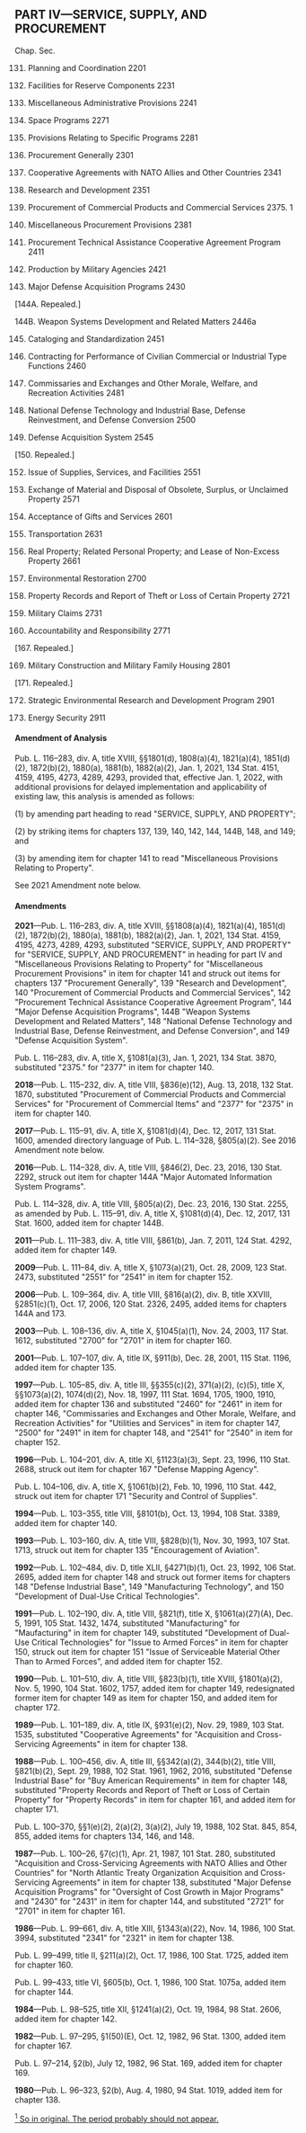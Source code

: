 PART IV—SERVICE, SUPPLY, AND PROCUREMENT
----------

Chap. Sec.

131. Planning and Coordination 2201

133. Facilities for Reserve Components 2231

134. Miscellaneous Administrative Provisions 2241

135. Space Programs 2271

136. Provisions Relating to Specific Programs 2281

137. Procurement Generally 2301

138. Cooperative Agreements with NATO Allies and Other Countries 2341

139. Research and Development 2351

140. Procurement of Commercial Products and Commercial Services 2375. 1

141. Miscellaneous Procurement Provisions 2381

142. Procurement Technical Assistance Cooperative Agreement Program 2411

143. Production by Military Agencies 2421

144. Major Defense Acquisition Programs 2430

[144A. Repealed.]

144B. Weapon Systems Development and Related Matters 2446a

145. Cataloging and Standardization 2451

146. Contracting for Performance of Civilian Commercial or Industrial Type Functions 2460

147. Commissaries and Exchanges and Other Morale, Welfare, and Recreation Activities 2481

148. National Defense Technology and Industrial Base, Defense Reinvestment, and Defense Conversion 2500

149. Defense Acquisition System 2545

[150. Repealed.]

152. Issue of Supplies, Services, and Facilities 2551

153. Exchange of Material and Disposal of Obsolete, Surplus, or Unclaimed Property 2571

155. Acceptance of Gifts and Services 2601

157. Transportation 2631

159. Real Property; Related Personal Property; and Lease of Non-Excess Property 2661

160. Environmental Restoration 2700

161. Property Records and Report of Theft or Loss of Certain Property 2721

163. Military Claims 2731

165. Accountability and Responsibility 2771

[167. Repealed.]

169. Military Construction and Military Family Housing 2801

[171. Repealed.]

172. Strategic Environmental Research and Development Program 2901

173. Energy Security 2911

#### Amendment of Analysis ####

Pub. L. 116–283, div. A, title XVIII, §§1801(d), 1808(a)(4), 1821(a)(4), 1851(d)(2), 1872(b)(2), 1880(a), 1881(b), 1882(a)(2), Jan. 1, 2021, 134 Stat. 4151, 4159, 4195, 4273, 4289, 4293, provided that, effective Jan. 1, 2022, with additional provisions for delayed implementation and applicability of existing law, this analysis is amended as follows:

(1) by amending part heading to read "SERVICE, SUPPLY, AND PROPERTY";

(2) by striking items for chapters 137, 139, 140, 142, 144, 144B, 148, and 149; and

(3) by amending item for chapter 141 to read "Miscellaneous Provisions Relating to Property".

See 2021 Amendment note below.

#### Amendments ####

**2021**—Pub. L. 116–283, div. A, title XVIII, §§1808(a)(4), 1821(a)(4), 1851(d)(2), 1872(b)(2), 1880(a), 1881(b), 1882(a)(2), Jan. 1, 2021, 134 Stat. 4159, 4195, 4273, 4289, 4293, substituted "SERVICE, SUPPLY, AND PROPERTY" for "SERVICE, SUPPLY, AND PROCUREMENT" in heading for part IV and "Miscellaneous Provisions Relating to Property" for "Miscellaneous Procurement Provisions" in item for chapter 141 and struck out items for chapters 137 "Procurement Generally", 139 "Research and Development", 140 "Procurement of Commercial Products and Commercial Services", 142 "Procurement Technical Assistance Cooperative Agreement Program", 144 "Major Defense Acquisition Programs", 144B "Weapon Systems Development and Related Matters", 148 "National Defense Technology and Industrial Base, Defense Reinvestment, and Defense Conversion", and 149 "Defense Acquisition System".

Pub. L. 116–283, div. A, title X, §1081(a)(3), Jan. 1, 2021, 134 Stat. 3870, substituted "2375." for "2377" in item for chapter 140.

**2018**—Pub. L. 115–232, div. A, title VIII, §836(e)(12), Aug. 13, 2018, 132 Stat. 1870, substituted "Procurement of Commercial Products and Commercial Services" for "Procurement of Commercial Items" and "2377" for "2375" in item for chapter 140.

**2017**—Pub. L. 115–91, div. A, title X, §1081(d)(4), Dec. 12, 2017, 131 Stat. 1600, amended directory language of Pub. L. 114–328, §805(a)(2). See 2016 Amendment note below.

**2016**—Pub. L. 114–328, div. A, title VIII, §846(2), Dec. 23, 2016, 130 Stat. 2292, struck out item for chapter 144A "Major Automated Information System Programs".

Pub. L. 114–328, div. A, title VIII, §805(a)(2), Dec. 23, 2016, 130 Stat. 2255, as amended by Pub. L. 115–91, div. A, title X, §1081(d)(4), Dec. 12, 2017, 131 Stat. 1600, added item for chapter 144B.

**2011**—Pub. L. 111–383, div. A, title VIII, §861(b), Jan. 7, 2011, 124 Stat. 4292, added item for chapter 149.

**2009**—Pub. L. 111–84, div. A, title X, §1073(a)(21), Oct. 28, 2009, 123 Stat. 2473, substituted "2551" for "2541" in item for chapter 152.

**2006**—Pub. L. 109–364, div. A, title VIII, §816(a)(2), div. B, title XXVIII, §2851(c)(1), Oct. 17, 2006, 120 Stat. 2326, 2495, added items for chapters 144A and 173.

**2003**—Pub. L. 108–136, div. A, title X, §1045(a)(1), Nov. 24, 2003, 117 Stat. 1612, substituted "2700" for "2701" in item for chapter 160.

**2001**—Pub. L. 107–107, div. A, title IX, §911(b), Dec. 28, 2001, 115 Stat. 1196, added item for chapter 135.

**1997**—Pub. L. 105–85, div. A, title III, §§355(c)(2), 371(a)(2), (c)(5), title X, §§1073(a)(2), 1074(d)(2), Nov. 18, 1997, 111 Stat. 1694, 1705, 1900, 1910, added item for chapter 136 and substituted "2460" for "2461" in item for chapter 146, "Commissaries and Exchanges and Other Morale, Welfare, and Recreation Activities" for "Utilities and Services" in item for chapter 147, "2500" for "2491" in item for chapter 148, and "2541" for "2540" in item for chapter 152.

**1996**—Pub. L. 104–201, div. A, title XI, §1123(a)(3), Sept. 23, 1996, 110 Stat. 2688, struck out item for chapter 167 "Defense Mapping Agency".

Pub. L. 104–106, div. A, title X, §1061(b)(2), Feb. 10, 1996, 110 Stat. 442, struck out item for chapter 171 "Security and Control of Supplies".

**1994**—Pub. L. 103–355, title VIII, §8101(b), Oct. 13, 1994, 108 Stat. 3389, added item for chapter 140.

**1993**—Pub. L. 103–160, div. A, title VIII, §828(b)(1), Nov. 30, 1993, 107 Stat. 1713, struck out item for chapter 135 "Encouragement of Aviation".

**1992**—Pub. L. 102–484, div. D, title XLII, §4271(b)(1), Oct. 23, 1992, 106 Stat. 2695, added item for chapter 148 and struck out former items for chapters 148 "Defense Industrial Base", 149 "Manufacturing Technology", and 150 "Development of Dual-Use Critical Technologies".

**1991**—Pub. L. 102–190, div. A, title VIII, §821(f), title X, §1061(a)(27)(A), Dec. 5, 1991, 105 Stat. 1432, 1474, substituted "Manufacturing" for "Maufacturing" in item for chapter 149, substituted "Development of Dual-Use Critical Technologies" for "Issue to Armed Forces" in item for chapter 150, struck out item for chapter 151 "Issue of Serviceable Material Other Than to Armed Forces", and added item for chapter 152.

**1990**—Pub. L. 101–510, div. A, title VIII, §823(b)(1), title XVIII, §1801(a)(2), Nov. 5, 1990, 104 Stat. 1602, 1757, added item for chapter 149, redesignated former item for chapter 149 as item for chapter 150, and added item for chapter 172.

**1989**—Pub. L. 101–189, div. A, title IX, §931(e)(2), Nov. 29, 1989, 103 Stat. 1535, substituted "Cooperative Agreements" for "Acquisition and Cross-Servicing Agreements" in item for chapter 138.

**1988**—Pub. L. 100–456, div. A, title III, §§342(a)(2), 344(b)(2), title VIII, §821(b)(2), Sept. 29, 1988, 102 Stat. 1961, 1962, 2016, substituted "Defense Industrial Base" for "Buy American Requirements" in item for chapter 148, substituted "Property Records and Report of Theft or Loss of Certain Property" for "Property Records" in item for chapter 161, and added item for chapter 171.

Pub. L. 100–370, §§1(e)(2), 2(a)(2), 3(a)(2), July 19, 1988, 102 Stat. 845, 854, 855, added items for chapters 134, 146, and 148.

**1987**—Pub. L. 100–26, §7(c)(1), Apr. 21, 1987, 101 Stat. 280, substituted "Acquisition and Cross-Servicing Agreements with NATO Allies and Other Countries" for "North Atlantic Treaty Organization Acquisition and Cross-Servicing Agreements" in item for chapter 138, substituted "Major Defense Acquisition Programs" for "Oversight of Cost Growth in Major Programs" and "2430" for "2431" in item for chapter 144, and substituted "2721" for "2701" in item for chapter 161.

**1986**—Pub. L. 99–661, div. A, title XIII, §1343(a)(22), Nov. 14, 1986, 100 Stat. 3994, substituted "2341" for "2321" in item for chapter 138.

Pub. L. 99–499, title II, §211(a)(2), Oct. 17, 1986, 100 Stat. 1725, added item for chapter 160.

Pub. L. 99–433, title VI, §605(b), Oct. 1, 1986, 100 Stat. 1075a, added item for chapter 144.

**1984**—Pub. L. 98–525, title XII, §1241(a)(2), Oct. 19, 1984, 98 Stat. 2606, added item for chapter 142.

**1982**—Pub. L. 97–295, §1(50)(E), Oct. 12, 1982, 96 Stat. 1300, added item for chapter 167.

Pub. L. 97–214, §2(b), July 12, 1982, 96 Stat. 169, added item for chapter 169.

**1980**—Pub. L. 96–323, §2(b), Aug. 4, 1980, 94 Stat. 1019, added item for chapter 138.

[<sup>1</sup> So in original. The period probably should not appear.](#PARTIV_1)